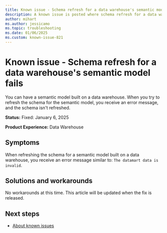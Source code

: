 ```yaml
---
title: Known issue - Schema refresh for a data warehouse's semantic model fails
description: A known issue is posted where schema refresh for a data warehouse's semantic model fails.
author: mihart
ms.author: jessicamo
ms.topic: troubleshooting  
ms.date: 01/06/2025
ms.custom: known-issue-821
---
```


# Known issue - Schema refresh for a data warehouse's semantic model fails

You can have a semantic model built on a data warehouse. When you try to refresh the schema for the semantic model, you receive an error message, and the schema isn't refreshed.

**Status:** Fixed: January 6, 2025

**Product Experience:** Data Warehouse

## Symptoms

When refreshing the schema for a semantic model built on a data warehouse, you receive an error message similar to: `The datamart data is invalid`.

## Solutions and workarounds

No workarounds at this time. This article will be updated when the fix is released.

## Next steps

- [About known issues](https://support.fabric.microsoft.com/known-issues)